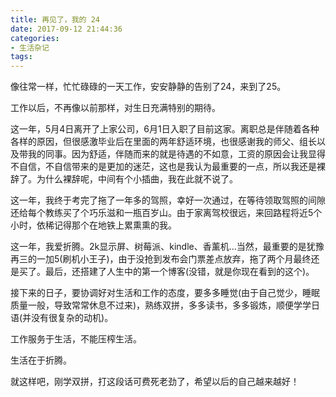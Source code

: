 ```yaml
---
title: 再见了，我的 24
date: 2017-09-12 21:44:36
categories: 
- 生活杂记
tags:
---
```

  像往常一样，忙忙碌碌的一天工作，安安静静的告别了24，来到了25。

  工作以后，不再像以前那样，对生日充满特别的期待。

  这一年，5月4日离开了上家公司，6月1日入职了目前这家。离职总是伴随着各种各样的原因，但很感激毕业后在里面的两年舒适环境，也很感谢我的师父、组长以及带我的同事。因为舒适，伴随而来的就是待遇的不如意，工资的原因会让我显得不自信，不自信带来的是更加的迷茫，这也是我认为最重要的一点，所以我还是裸辞了。为什么裸辞呢，中间有个小插曲，我在此就不说了。

  这一年，我终于考完了拖了一年多的驾照，幸好一次通过，在等待领取驾照的间隙还给每个教练买了个巧乐滋和一瓶百岁山。由于家离驾校很远，来回路程将近5个小时，依稀记得那个在地铁上累熏熏的我。

  这一年，我爱折腾。2k显示屏、树莓派、kindle、香薰机...当然，最重要的是犹豫再三的一加5(刷机小王子)，由于没抢到发布会门票差点放弃，拖了两个月最终还是买了。最后，还搭建了人生中的第一个博客(没错，就是你现在看到的这个)。

  接下来的日子，要协调好对生活和工作的态度，要多多睡觉(由于自己觉少，睡眠质量一般，导致常常休息不过来)，熟练双拼，多多读书，多多锻炼，顺便学学日语(并没有很复杂的动机)。

  工作服务于生活，不能压榨生活。

  生活在于折腾。

  就这样吧，刚学双拼，打这段话可费死老劲了，希望以后的自己越来越好！

  <!--more-->
